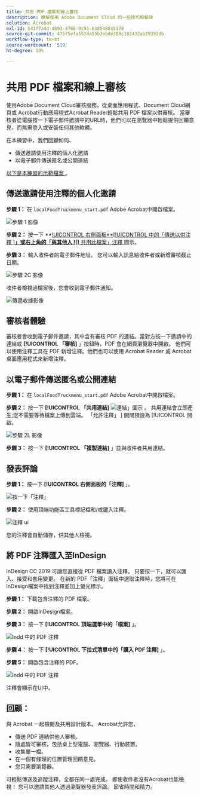 ```yaml
---
title: 共用 PDF 檔案和線上審核
description: 瞭解使用 Adobe Document Cloud 的一些技巧和秘訣
solution: Acrobat
exl-id: 541f7a4d-d893-4768-9c91-638548845378
source-git-commit: 47575efa552da55b3ebde308c182432ab29392db
workflow-type: tm+mt
source-wordcount: '519'
ht-degree: 10%

---
```


# 共用 PDF 檔案和線上審核

使用Adobe Document Cloud審核服務，從桌面應用程式、Document Cloud網頁或 Acrobat行動應用程式Acrobat Reader輕鬆共用 PDF 檔案以供審核。 當審核者從電腦按一下電子郵件邀請中的URL時，他們可以在瀏覽器中輕鬆提供回饋意見，而無需登入或安裝任何其他軟體。

在本練習中，我們回顧如何、

* 傳送邀請使用注釋的個人化邀請
* 以電子郵件傳送匿名或公開連結

[以下是本練習的示範檔案 ](assets/01_Review.zip) 。

## 傳送邀請使用注釋的個人化邀請

**步驟 1：** 在 `localFoodTruckmenu_start.pdf` Adobe Acrobat中開啟檔案。

![步驟 1 影像](assets/Step1.png)

**步驟 2：** 按一下 **[!UICONTROL 右側面板**[!UICONTROL  中的「傳送以供注釋 ]**」或右上角的「與其他人 ![]** 共用此檔案」注釋 ](assets/sendforcommentsicon.png) 圖示。

**步驟 3：** 輸入收件者的電子郵件地址。 您可以輸入訊息給收件者或新增審核截止日期。

![步驟 2C 影像](assets/Step2C.png)

收件者檢視過檔案後，您會收到電子郵件通知。

![傳遞收據影像](assets/deliveryReceipt_Track.png)

## 審核者體驗

審核者會收到電子郵件邀請，其中含有審核 PDF 的連結。當對方按一下邀請中的連結或 **[!UICONTROL 「審核]** 」按鈕時，PDF 會在網頁瀏覽器中開啟。 他們可以使用注釋工具在 PDF 新增注釋。他們也可以使用 Acrobat Reader 或 Acrobat 桌面應用程式來新增注釋。

## 以電子郵件傳送匿名或公開連結

**步驟 1：** 在 `localFoodTruckmenu_start.pdf` Adobe Acrobat中開啟檔案。

**步驟 2：** 按一下 **[!UICONTROL 「共用連結]** ![ 連結」圖示 ](assets/sendlinkicon.png) 。 共用連結會立即產生;您不需要等待檔案上傳到雲端。 「允許注釋」 ] 開關預設為 [!UICONTROL  開啟。

![步驟 2L 影像](assets/Step2L.png)

**步驟 3：** 按一下 **[!UICONTROL 「複製連結]** 」並與收件者共用連結。

## 發表評論

**步驟 1：** 按一下 **[!UICONTROL 右側面板的「注釋]** 」。

![按一下「注釋」](assets/Cselect.jpg)

**步驟 2：** 使用頂端功能區工具標記檔和/或鍵入注釋。

![注釋 ui](assets/commentsui.png)

您的注釋會自動儲存，供其他人檢視。

## 將 PDF 注釋匯入至InDesign

InDesign CC 2019 可讓您直接從 PDF 檔案讀入注釋。 只要按一下，就可以匯入、接受和套用變更。 在新的 PDF「注釋」面板中選取注釋時，您將可在InDesign檔案中找到注釋並加上螢光標示。

**步驟 1：** 下載包含注釋的 PDF 檔案。

**步驟 2：** 開啟InDesign檔案。

**步驟 3：** 按一下 **[!UICONTROL 頂端選單中的「檔案]** 」。

![Indd 中的 PDF 注釋](assets/inddpdf.png)

**步驟 4：** 按一下 **[!UICONTROL 下拉式清單中的「讀入 PDF 注釋]** 」。

**步驟 5：** 開啟包含注釋的 PDF。

![Indd 中的 PDF 注釋](assets/inddpdfshown.png)

注釋會顯示在UI中。

## 回顧：

與 Acrobat 一起檢閱及共用設計版本。 Acrobat允許您，

* 傳送 PDF 連結供他人審核。
* 隨處皆可審核，包括桌上型電腦、瀏覽器、行動裝置。
* 收集單一檔。
* 在一個有條理的位置管理回饋意見。
* 您只需要瀏覽器。

可輕鬆傳送及追蹤注釋，全都在同一處完成。 即使收件者沒有Acrobat也能檢視！ 您可以邀請其他人透過瀏覽器發表評論。 節省時間和精力。
